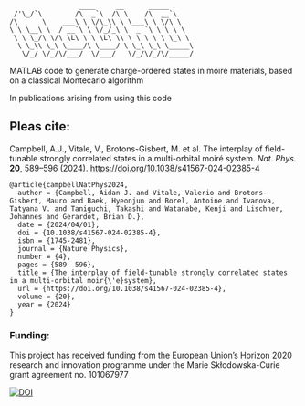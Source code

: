 ```
                 ____     __      _____
 /'\_/`\        /\  _`\  /\ \    /\  __`\
/\      \    ___\ \ \/\_\\ \ \___\ \ \/\ \
\ \ \__\ \  / __`\ \ \/_/_\ \  _ `\ \ \ \ \
 \ \ \_/\ \/\ \L\ \ \ \L\ \\ \ \ \ \ \ \_\ \
  \ \_\\ \_\ \____/\ \____/ \ \_\ \_\ \_____\
   \/_/ \/_/\/___/  \/___/   \/_/\/_/\/_____/

```
MATLAB code to generate charge-ordered states in moiré materials, based on a classical Montecarlo algorithm

In publications arising from using this code

## Pleas cite:
Campbell, A.J., Vitale, V., Brotons-Gisbert, M. et al. The interplay of field-tunable strongly correlated states in a multi-orbital moiré system. *Nat. Phys.* **20**, 589–596 (2024). https://doi.org/10.1038/s41567-024-02385-4

```
@article{campbellNatPhys2024,
  author = {Campbell, Aidan J. and Vitale, Valerio and Brotons-Gisbert, Mauro and Baek, Hyeonjun and Borel, Antoine and Ivanova, Tatyana V. and Taniguchi, Takashi and Watanabe, Kenji and Lischner, Johannes and Gerardot, Brian D.},
  date = {2024/04/01},
  doi = {10.1038/s41567-024-02385-4},
  isbn = {1745-2481},
  journal = {Nature Physics},
  number = {4},
  pages = {589--596},
  title = {The interplay of field-tunable strongly correlated states in a multi-orbital moir{\'e}system},
  url = {https://doi.org/10.1038/s41567-024-02385-4},
  volume = {20},
  year = {2024}
}
```


### Funding:
This project has received funding from the European Union’s Horizon 2020 research and innovation programme under the Marie Skłodowska-Curie grant agreement no. 101067977

[![DOI](https://zenodo.org/badge/874270734.svg)](https://doi.org/10.5281/zenodo.13961254)
